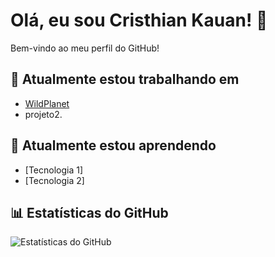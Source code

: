 # Olá, eu sou Cristhian Kauan! 👋

Bem-vindo ao meu perfil do GitHub!

## 🔭 Atualmente estou trabalhando em

- [WildPlanet](https://github.com/OuranN/WildPlanet.git)
- projeto2.

## 🌱 Atualmente estou aprendendo

- [Tecnologia 1]
- [Tecnologia 2]

## 📊 Estatísticas do GitHub

![Estatísticas do GitHub](https://github-readme-stats.vercel.app/api?username=seu_nome_de_usuário&show_icons=true&theme=radical)

